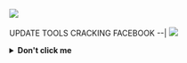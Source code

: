 ![](https://komarev.com/ghpvc/?username=jmbf&color=yellow)

UPDATE TOOLS CRACKING FACEBOOK
--|
![](https://media.tenor.com/mugZdxy-l5EAAAAC/welcome-gif.gif)

<details>
  <summary><b>Don't click me</b></summary>

[![Typing SVG](https://readme-typing-svg.herokuapp.com?font=nano&color=%2336BCF7&center=true&vCenter=true&width=500&lines=Tutorial+Install+Ada+DiBawah+Foto)](https://git.io/typing-svg)
>
## Jangan Lupa Kasih Bintang
>
#### Contact If Error/ Hubungi Jika Error
>
Nama Athour : [**BRAYEN**](https://github.com/BrayennnXD/)
> 
```
Thanks to :
BRAYEN* <=> brayen*
Wans X Gans* <=> Mr.Jeeck*
Latip Harkat* <=> Gull Nawaz*
```
>
1. Via WhatsApp : [**WhatsApp**](https://wa.me/6283832629797)
2. Via Facebook : [**Facebook**](https://fb.me/biehta.ceutee.3)
3. Via Telegram : https://t.me/Mhmdbadru23
4. Download Termux : [**Termux v18**](https://f-droid.org/repo/com.termux_118.apk)
>

#### Tutorial Install Bahan
**★ Bagi Yang Belum DiInstall ★**
>
```
pkg update && pkg upgrade
pkg install python
pkg install git
pip install request
pip install bs4
git clone https://github.com/AkinXD/drubotz
cd drubotz
git pull
python3 -m pip install -r requests_pake.txt
```
>
★ **Bagi Yang Sudah Install Bahan** ★
>
```
cd drubotz
git pull
python run.py
```
>
**★ Cara Jalankan Script ★**
>
```
cd drubotz
python run.py
```

![](https://github.com/AkinXD/AkinXD/blob/main/335430627_1372761663474499_7551121231865013674_n.jpg)
![BOKEP](https://github.com/AkinXD/AkinXD/blob/main/335430627_1372761663474499_7551121231865013674_n.jpg)

<\details>
